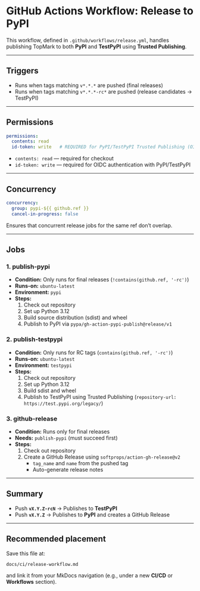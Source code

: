 <!--
topmark:header:start

  file         : release-workflow.md
  file_relpath : docs/ci/release-workflow.md
  project      : TopMark
  license      : MIT
  copyright    : (c) 2025 Olivier Biot

topmark:header:end
-->

# GitHub Actions Workflow: Release to PyPI

This workflow, defined in `.github/workflows/release.yml`, handles publishing TopMark to both
**PyPI** and **TestPyPI** using **Trusted Publishing**.

______________________________________________________________________

## Triggers

- Runs when tags matching `v*.*.*` are pushed (final releases)
- Runs when tags matching `v*.*.*-rc*` are pushed (release candidates → TestPyPI)

______________________________________________________________________

## Permissions

```yaml
permissions:
  contents: read
  id-token: write   # REQUIRED for PyPI/TestPyPI Trusted Publishing (OIDC)
```

- `contents: read` — required for checkout
- `id-token: write` — required for OIDC authentication with PyPI/TestPyPI

______________________________________________________________________

## Concurrency

```yaml
concurrency:
  group: pypi-${{ github.ref }}
  cancel-in-progress: false
```

Ensures that concurrent release jobs for the same ref don’t overlap.

______________________________________________________________________

## Jobs

### 1. publish-pypi

- **Condition:** Only runs for final releases (`!contains(github.ref, '-rc')`)
- **Runs-on:** `ubuntu-latest`
- **Environment:** `pypi`
- **Steps:**
  1. Check out repository
  2. Set up Python 3.12
  3. Build source distribution (sdist) and wheel
  4. Publish to PyPI via `pypa/gh-action-pypi-publish@release/v1`

### 2. publish-testpypi

- **Condition:** Only runs for RC tags (`contains(github.ref, '-rc')`)
- **Runs-on:** `ubuntu-latest`
- **Environment:** `testpypi`
- **Steps:**
  1. Check out repository
  2. Set up Python 3.12
  3. Build sdist and wheel
  4. Publish to TestPyPI using Trusted Publishing (`repository-url: https://test.pypi.org/legacy/`)

### 3. github-release

- **Condition:** Runs only for final releases
- **Needs:** `publish-pypi` (must succeed first)
- **Steps:**
  1. Check out repository
  2. Create a GitHub Release using `softprops/action-gh-release@v2`
     - `tag_name` and `name` from the pushed tag
     - Auto-generate release notes

______________________________________________________________________

## Summary

- Push **`vX.Y.Z-rcN`** → Publishes to **TestPyPI**
- Push **`vX.Y.Z`** → Publishes to **PyPI** and creates a GitHub Release

______________________________________________________________________

## Recommended placement

Save this file at:

```
docs/ci/release-workflow.md
```

and link it from your MkDocs navigation (e.g., under a new **CI/CD** or **Workflows** section).
